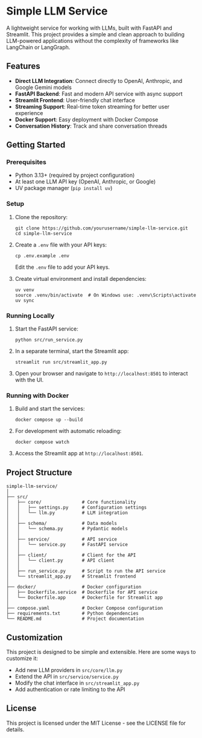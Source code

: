 # Simple LLM Service

A lightweight service for working with LLMs, built with FastAPI and Streamlit. This project provides a simple and clean approach to building LLM-powered applications without the complexity of frameworks like LangChain or LangGraph.

## Features

- **Direct LLM Integration**: Connect directly to OpenAI, Anthropic, and Google Gemini models
- **FastAPI Backend**: Fast and modern API service with async support
- **Streamlit Frontend**: User-friendly chat interface
- **Streaming Support**: Real-time token streaming for better user experience
- **Docker Support**: Easy deployment with Docker Compose
- **Conversation History**: Track and share conversation threads

## Getting Started

### Prerequisites

- Python 3.13+ (required by project configuration)
- At least one LLM API key (OpenAI, Anthropic, or Google)
- UV package manager (`pip install uv`)

### Setup

1. Clone the repository:
   ```
   git clone https://github.com/yourusername/simple-llm-service.git
   cd simple-llm-service
   ```

2. Create a `.env` file with your API keys:
   ```
   cp .env.example .env
   ```
   Edit the `.env` file to add your API keys.

3. Create virtual environment and install dependencies:
   ```
   uv venv
   source .venv/bin/activate  # On Windows use: .venv\Scripts\activate
   uv sync
   ```

### Running Locally

1. Start the FastAPI service:
   ```
   python src/run_service.py
   ```

2. In a separate terminal, start the Streamlit app:
   ```
   streamlit run src/streamlit_app.py
   ```

3. Open your browser and navigate to `http://localhost:8501` to interact with the UI.

### Running with Docker

1. Build and start the services:
   ```
   docker compose up --build
   ```

2. For development with automatic reloading:
   ```
   docker compose watch
   ```

3. Access the Streamlit app at `http://localhost:8501`.

## Project Structure

```
simple-llm-service/
│
├── src/
│   ├── core/               # Core functionality
│   │   ├── settings.py     # Configuration settings
│   │   └── llm.py          # LLM integration
│   │
│   ├── schema/             # Data models
│   │   └── schema.py       # Pydantic models
│   │
│   ├── service/            # API service
│   │   └── service.py      # FastAPI service
│   │
│   ├── client/             # Client for the API
│   │   └── client.py       # API client
│   │
│   ├── run_service.py      # Script to run the API service
│   └── streamlit_app.py    # Streamlit frontend
│
├── docker/                 # Docker configuration
│   ├── Dockerfile.service  # Dockerfile for API service
│   └── Dockerfile.app      # Dockerfile for Streamlit app
│
├── compose.yaml            # Docker Compose configuration
├── requirements.txt        # Python dependencies
└── README.md               # Project documentation
```

## Customization

This project is designed to be simple and extensible. Here are some ways to customize it:

- Add new LLM providers in `src/core/llm.py`
- Extend the API in `src/service/service.py`
- Modify the chat interface in `src/streamlit_app.py`
- Add authentication or rate limiting to the API

## License

This project is licensed under the MIT License - see the LICENSE file for details.